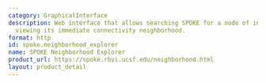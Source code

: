 ```yaml
---
category: GraphicalInterface
description: Web interface that allows searching SPOKE for a node of interest and
  viewing its immediate connectivity neighborhood.
format: http
id: spoke.neighborhood_explorer
name: SPOKE Neighborhood Explorer
product_url: https://spoke.rbvi.ucsf.edu/neighborhood.html
layout: product_detail
---
```

